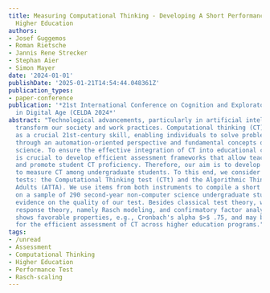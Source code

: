 ```yaml
---
title: Measuring Computational Thinking - Developing A Short Performance Test For
  Higher Education
authors:
- Josef Guggemos
- Roman Rietsche
- Jannis Rene Strecker
- Stephan Aier
- Simon Mayer
date: '2024-01-01'
publishDate: '2025-01-21T14:54:44.048361Z'
publication_types:
- paper-conference
publication: '*21st International Conference on Cognition and Exploratory Learning
  in Digital Age (CELDA 2024*'
abstract: "Technological advancements, particularly in artificial intelligence, significantly
  transform our society and work practices. Computational thinking (CT) has emerged
  as a crucial 21st-century skill, enabling individuals to solve problems more effectively
  through an automation-oriented perspective and fundamental concepts of computer
  science. To ensure the effective integration of CT into educational curricula, it
  is crucial to develop efficient assessment frameworks that allow teachers to measure
  and promote student CT proficiency. Therefore, our aim is to develop a short test
  to measure CT among undergraduate students. To this end, we consider two performance
  tests: the Computational Thinking test (CTt) and the Algorithmic Thinking Test for
  Adults (ATTA). We use items from both instruments to compile a short test. Based
  on a sample of 290 second-year non-computer science undergraduate students, we provide
  evidence on the quality of our test. Besides classical test theory, we apply item
  response theory, namely Rasch modeling, and confirmatory factor analysis. Our test
  shows favorable properties, e.g., Cronbach's alpha $>$ .75, and may be suitable
  for the efficient assessment of CT across higher education programs."
tags:
- /unread
- Assessment
- Computational Thinking
- Higher Education
- Performance Test
- Rasch-scaling
---
```

